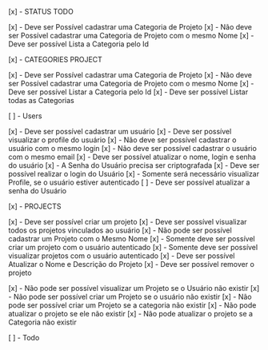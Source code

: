 [x] - STATUS TODO

[x] - Deve ser Possível cadastrar uma Categoria de Projeto 
[x] - Não deve ser Possível cadastrar uma Categoria de Projeto com o mesmo Nome 
[x] - Deve ser possível Lista a Categoria pelo Id


[x] - CATEGORIES PROJECT 

[x] - Deve ser Possível cadastrar uma Categoria de Projeto 
[x] - Não deve ser Possível cadastrar uma Categoria de Projeto com o mesmo Nome 
[x] - Deve ser possível Listar a Categoria pelo Id
[x] - Deve ser possível Listar todas as Categorias


[ ] - Users

[x] - Deve ser possível cadastrar um usuário 
[x] - Deve ser possível visualizar o profile do usuário
[x] - Não deve ser possível cadastrar o usuário com o mesmo login
[x] - Não deve ser possível cadastrar o usuário com o mesmo email
[x] - Deve ser possível atualizar o nome, login e senha do usuário
[x] - A Senha do Usuário precisa ser criptografada
[x] - Deve ser possível realizar o login do Usuário
[x] - Somente será necessário visualizar Profile, se o usuário estiver autenticado
[ ] - Deve ser possível atualizar a senha do Usuário

[x] - PROJECTS

[x] - Deve ser possível criar um projeto 
[x] - Deve ser possível visualizar todos os projetos vinculados ao usuário
[x] - Não pode ser possível cadastrar um Projeto com o Mesmo Nome
[x] - Somente deve ser possível criar um projeto com o usuário autenticado
[x] - Somente deve ser possível visualizar projetos com o usuário autenticado
[x] - Deve ser possível Atualizar o Nome e Descrição do Projeto
[x] - Deve ser possível remover o projeto

[x] - Não pode ser possível visualizar um Projeto se o Usuário não existir
[x] - Não pode ser possível criar um Projeto se o usuário não existir
[x] - Não pode ser possível criar um Projeto se a categoria não existir
[x] - Não pode atualizar o projeto se ele não existir
[x] - Não pode atualizar o projeto se a Categoria não existir


[ ] - Todo


